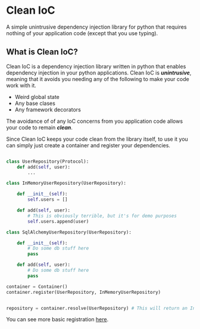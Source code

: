 # Clean IoC

A simple unintrusive dependency injection library for python that requires nothing of your application code (except that you use typing).

## What is Clean IoC?

Clean IoC is a dependency injection library written in python that enables dependency injection in your python applications. Clean IoC is ***unintrusive***, meaning that it avoids you needing any of the following to make your code work with it.

- Weird global state
- Any base clases
- Any framework decorators

The avoidance of of any IoC concerns from you application code allows your code to remain ***clean***.

Since Clean IoC keeps your code clean from the library itself, to use it you can simply just create a container and register your dependencies.

```python

class UserRepository(Protocol):
    def add(self, user):
        ...

class InMemoryUserRepository(UserRepository):

    def __init__(self):
        self.users = []

    def add(self, user):
        # This is obviously terrible, but it's for demo purposes
        self.users.append(user)

class SqlAlchemyUserRepository(UserRepository):

    def __init__(self):
        # Do some db stuff here
        pass

    def add(self, user):
        # Do some db stuff here
        pass

container = Container()
container.register(UserRepository, InMemoryUserRepository)


repository = container.resolve(UserRepository) # This will return an InMemoryUserRepository

```

You can see more basic registration [here](./simple-uses.md).
